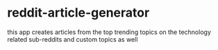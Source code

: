 # reddit-article-generator
this app creates articles from the top trending topics on the technology related sub-reddits and custom topics as well 
